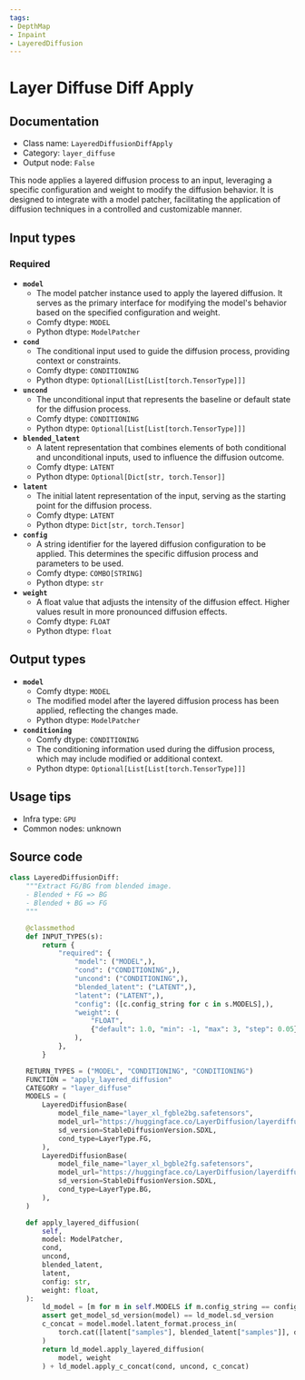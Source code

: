```yaml
---
tags:
- DepthMap
- Inpaint
- LayeredDiffusion
---
```


# Layer Diffuse Diff Apply
## Documentation
- Class name: `LayeredDiffusionDiffApply`
- Category: `layer_diffuse`
- Output node: `False`

This node applies a layered diffusion process to an input, leveraging a specific configuration and weight to modify the diffusion behavior. It is designed to integrate with a model patcher, facilitating the application of diffusion techniques in a controlled and customizable manner.
## Input types
### Required
- **`model`**
    - The model patcher instance used to apply the layered diffusion. It serves as the primary interface for modifying the model's behavior based on the specified configuration and weight.
    - Comfy dtype: `MODEL`
    - Python dtype: `ModelPatcher`
- **`cond`**
    - The conditional input used to guide the diffusion process, providing context or constraints.
    - Comfy dtype: `CONDITIONING`
    - Python dtype: `Optional[List[List[torch.TensorType]]]`
- **`uncond`**
    - The unconditional input that represents the baseline or default state for the diffusion process.
    - Comfy dtype: `CONDITIONING`
    - Python dtype: `Optional[List[List[torch.TensorType]]]`
- **`blended_latent`**
    - A latent representation that combines elements of both conditional and unconditional inputs, used to influence the diffusion outcome.
    - Comfy dtype: `LATENT`
    - Python dtype: `Optional[Dict[str, torch.Tensor]]`
- **`latent`**
    - The initial latent representation of the input, serving as the starting point for the diffusion process.
    - Comfy dtype: `LATENT`
    - Python dtype: `Dict[str, torch.Tensor]`
- **`config`**
    - A string identifier for the layered diffusion configuration to be applied. This determines the specific diffusion process and parameters to be used.
    - Comfy dtype: `COMBO[STRING]`
    - Python dtype: `str`
- **`weight`**
    - A float value that adjusts the intensity of the diffusion effect. Higher values result in more pronounced diffusion effects.
    - Comfy dtype: `FLOAT`
    - Python dtype: `float`
## Output types
- **`model`**
    - Comfy dtype: `MODEL`
    - The modified model after the layered diffusion process has been applied, reflecting the changes made.
    - Python dtype: `ModelPatcher`
- **`conditioning`**
    - Comfy dtype: `CONDITIONING`
    - The conditioning information used during the diffusion process, which may include modified or additional context.
    - Python dtype: `Optional[List[List[torch.TensorType]]]`
## Usage tips
- Infra type: `GPU`
- Common nodes: unknown


## Source code
```python
class LayeredDiffusionDiff:
    """Extract FG/BG from blended image.
    - Blended + FG => BG
    - Blended + BG => FG
    """

    @classmethod
    def INPUT_TYPES(s):
        return {
            "required": {
                "model": ("MODEL",),
                "cond": ("CONDITIONING",),
                "uncond": ("CONDITIONING",),
                "blended_latent": ("LATENT",),
                "latent": ("LATENT",),
                "config": ([c.config_string for c in s.MODELS],),
                "weight": (
                    "FLOAT",
                    {"default": 1.0, "min": -1, "max": 3, "step": 0.05},
                ),
            },
        }

    RETURN_TYPES = ("MODEL", "CONDITIONING", "CONDITIONING")
    FUNCTION = "apply_layered_diffusion"
    CATEGORY = "layer_diffuse"
    MODELS = (
        LayeredDiffusionBase(
            model_file_name="layer_xl_fgble2bg.safetensors",
            model_url="https://huggingface.co/LayerDiffusion/layerdiffusion-v1/resolve/main/layer_xl_fgble2bg.safetensors",
            sd_version=StableDiffusionVersion.SDXL,
            cond_type=LayerType.FG,
        ),
        LayeredDiffusionBase(
            model_file_name="layer_xl_bgble2fg.safetensors",
            model_url="https://huggingface.co/LayerDiffusion/layerdiffusion-v1/resolve/main/layer_xl_bgble2fg.safetensors",
            sd_version=StableDiffusionVersion.SDXL,
            cond_type=LayerType.BG,
        ),
    )

    def apply_layered_diffusion(
        self,
        model: ModelPatcher,
        cond,
        uncond,
        blended_latent,
        latent,
        config: str,
        weight: float,
    ):
        ld_model = [m for m in self.MODELS if m.config_string == config][0]
        assert get_model_sd_version(model) == ld_model.sd_version
        c_concat = model.model.latent_format.process_in(
            torch.cat([latent["samples"], blended_latent["samples"]], dim=1)
        )
        return ld_model.apply_layered_diffusion(
            model, weight
        ) + ld_model.apply_c_concat(cond, uncond, c_concat)

```
